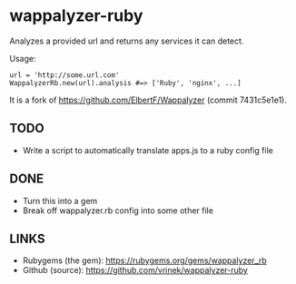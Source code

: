 wappalyzer-ruby
===============

Analyzes a provided url and returns any services it can detect.

Usage:

    url = 'http://some.url.com'
    WappalyzerRb.new(url).analysis #=> ['Ruby', 'nginx', ...]

It is a fork of https://github.com/ElbertF/Wappalyzer (commit 7431c5e1e1).

TODO
----

* Write a script to automatically translate apps.js to a ruby config file

DONE
----

* Turn this into a gem
* Break off wappalyzer.rb config into some other file

LINKS
-----

* Rubygems (the gem): https://rubygems.org/gems/wappalyzer_rb
* Github (source): https://github.com/vrinek/wappalyzer-ruby
